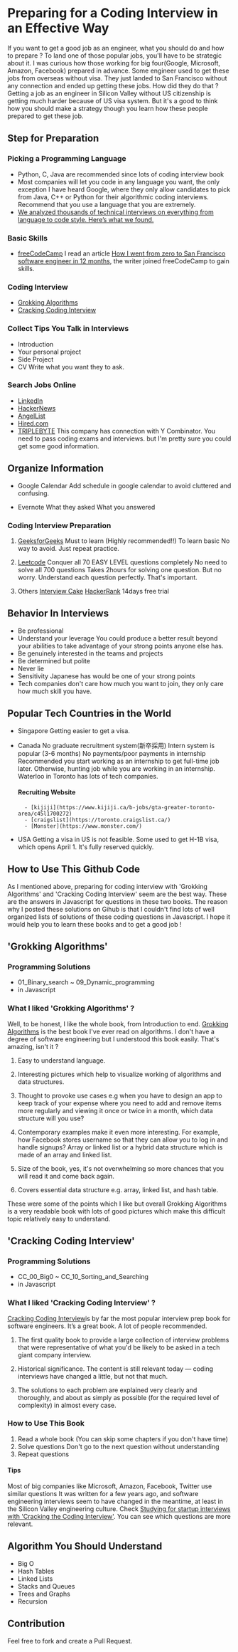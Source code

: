 Preparing for a Coding Interview in an Effective Way
====

If you want to get a good job as an engineer, what you should do and how to prepare ?
To land one of those popular jobs, you'll have to be strategic about it.
I was curious how those working for big four(Google, Microsoft, Amazon, Facebook) prepared in advance.
Some engineer used to get these jobs from overseas without visa.
They just landed to San Francisco without any connection and ended up getting these jobs.
How did they do that ? Getting a job as an engineer in Silicon Valley without US citizenship is getting much harder because of US visa system.
But it's a good to think how you should make a strategy though you learn how these people prepared to get these job.


## Step for Preparation


### Picking a Programming Language
- Python, C, Java are recommended since lots of coding interview book
- Most companies will let you code in any language you want, the only exception I have heard Google, where they only allow candidates to pick from Java, C++ or Python for their algorithmic coding interviews.
  Recommend that you use a language that you are extremely.
- [We analyzed thousands of technical interviews on everything from language to code style. Here’s what we found.](http://blog.interviewing.io/what-really-matters-in-technical-interviews-we-analyzed-thousands-of-interviews-on-everything-from-language-to-code-style-heres-what-we-found/)


### Basic Skills
- [freeCodeCamp](https://medium.freecodecamp.org/)
    I read an article [How I went from zero to San Francisco software engineer in 12 months](https://medium.freecodecamp.org/how-i-learned-to-code-and-earned-a-job-in-silicon-valley-changing-my-life-along-the-way-a3af854855fa),
    the writer joined freeCodeCamp to gain skills.

### Coding Interview
- [Grokking Algorithms](https://www.amazon.com/Grokking-Algorithms-illustrated-programmers-curious/dp/1617292230)
- [Cracking Coding Interview](https://www.amazon.com/Cracking-Coding-Interview-Programming-Questions/dp/0984782850/ref=pd_bxgy_14_img_2/140-9673059-2333521?_encoding=UTF8&pd_rd_i=0984782850&pd_rd_r=7748ecf8-7b09-11e8-a9fc-2715f6184f1b&pd_rd_w=fxy4t&pd_rd_wg=wRHY7&pf_rd_i=desktop-dp-sims&pf_rd_m=ATVPDKIKX0DER&pf_rd_p=3914568618330124508&pf_rd_r=TMNV18M4Y2SBNTNG41KE&pf_rd_s=desktop-dp-sims&pf_rd_t=40701&psc=1&refRID=TMNV18M4Y2SBNTNG41KE)


### Collect Tips You Talk in Interviews
- Introduction
- Your personal project
- Side Project
- CV
    Write what you want they to ask.

### Search Jobs Online

- [LinkedIn](https://www.linkedin.com/in/haruna-waizumi-7ab75bb8/)
- [HackerNews](https://news.ycombinator.com/jobs)
- [AngelList](https://angel.co/)
- [Hired.com](https://hired.com/)
- [TRIPLEBYTE](https://triplebyte.com/)
    This company has connection with Y Combinator. You need to pass coding exams and interviews.
    but I'm pretty sure you could get some good information.

## Organize Information

- Google Calendar
    Add schedule in google calendar to avoid cluttered and  confusing.

- Evernote
    What they asked
    What you answered

### Coding Interview Preparation

1. [GeeksforGeeks](https://www.geeksforgeeks.org/)
    Must to learn (Highly recommended!!)
    To learn basic
    No way to avoid. Just repeat practice.

2. [Leetcode](https://leetcode.com/)
    Conquer all 70 EASY LEVEL questions completely
    No need to solve all 700 questions
    Takes 2hours for solving one question. But no worry.
    Understand each question perfectly. That's important.

3.  Others
    [Interview Cake](https://www.interviewcake.com/)
    [HackerRank](https://www.hackerrank.com/)
        14days free trial


## Behavior In Interviews

- Be professional
- Understand your leverage
    You could produce a better result beyond your abilities to take advantage of your strong points anyone else has.
- Be genuinely interested in the teams and projects
- Be determined but polite
- Never lie
- Sensitivity Japanese has would be one of your strong points
- Tech companies don't care how much you want to join, they only care how much skill you have.


## Popular Tech Countries in the World

- Singapore
    Getting easier to get a visa.

- Canada
    No graduate recruitment system(新卒採用)
    Intern system is popular (3-6 months)
    No payments/poor payments in internship
    Recommended you start working as an internship to get full-time job later.
    Otherwise, hunting job while you are working in an internship.
    Waterloo in Toronto has lots of tech companies.
    #### Recruiting Website
        - [kijiji](https://www.kijiji.ca/b-jobs/gta-greater-toronto-area/c45l1700272)
        - [craigslist](https://toronto.craigslist.ca/)
        - [Monster](https://www.monster.com/)


- USA
    Getting a visa in US is not feasible.
    Some used to get H-1B visa, which opens April 1.
    It's fully reserved quickly.


## How to Use This Github Code

As I mentioned above, preparing for coding interview with 'Grokking Algorithms' and 'Cracking Coding Interview' seem are the best way.
These are the answers in Javascript for questions in these two books.
The reason why I posted these solutions on Gihub is that I couldn't find lots of well organized lists of solutions of these coding questions in Javascript.
I hope it would help you to learn these books and to get a good job !

## 'Grokking Algorithms'

### Programming Solutions
- 01_Binary_search ~ 09_Dynamic_programming
- in Javascript

### What I liked 'Grokking Algorithms' ?
Well, to be honest, I like the whole book, from Introduction to end.
[Grokking Algorithms](https://www.amazon.com/Grokking-Algorithms-illustrated-programmers-curious/dp/1617292230) is the best book I've ever read on algorithms.
 I don't have a degree of software engineering but I understood this book easily. That's amazing, isn't it ?

1. Easy to understand language.

2. Interesting pictures which help to visualize working of algorithms and data structures.

3. Thought to provoke use cases e.g when you have to design an app to keep track of your expense where you need to add and remove items more regularly and viewing it once or twice in a month, which data structure will you use?

4. Contemporary examples make it even more interesting. For example, how Facebook stores username so that they can allow you to log in and handle signups? Array or linked list or a hybrid data structure which is made of an array and linked list.

5. Size of the book, yes, it's not overwhelming so more chances that you will read it and come back again.

6. Covers essential data structure e.g. array, linked list, and hash table.

These were some of the points which I like but overall Grokking Algorithms is a very readable book with lots of good pictures which make this difficult topic relatively easy to understand.




## 'Cracking Coding Interview'

### Programming Solutions
- CC_00_Big0 ~ CC_10_Sorting_and_Searching
- in Javascript

### What I liked 'Cracking Coding Interview' ?

[Cracking Coding Interview](https://www.amazon.com/Cracking-Coding-Interview-Programming-Questions/dp/0984782850/ref=pd_bxgy_14_img_2/140-9673059-2333521?_encoding=UTF8&pd_rd_i=0984782850&pd_rd_r=7748ecf8-7b09-11e8-a9fc-2715f6184f1b&pd_rd_w=fxy4t&pd_rd_wg=wRHY7&pf_rd_i=desktop-dp-sims&pf_rd_m=ATVPDKIKX0DER&pf_rd_p=3914568618330124508&pf_rd_r=TMNV18M4Y2SBNTNG41KE&pf_rd_s=desktop-dp-sims&pf_rd_t=40701&psc=1&refRID=TMNV18M4Y2SBNTNG41KE)is by far the most popular interview prep book for software engineers. It’s a great book.
A lot of people recommended.

1. The first quality book to provide a large collection of interview problems that were representative of what you'd be likely to be asked in a tech giant company interview.

2. Historical significance. The content is still relevant today — coding interviews have changed a little, but not that much.

3. The solutions to each problem are explained very clearly and thoroughly, and about as simply as possible (for the required level of complexity) in almost every case.

### How to Use This Book
1. Read a whole book (You can skip some chapters if you don't have time)
2. Solve questions
Don't go to the next question without understanding
3. Repeat questions

#### Tips
Most of big companies like Microsoft, Amazon, Facebook, Twitter use similar questions
It was written for a few years ago, and software engineering interviews seem to have changed in the meantime, at least in the Silicon Valley engineering culture. Check [Studying for startup interviews with 'Cracking the Coding Interview'](http://shlegeris.com/2016/06/22/ctci). You can see which questions are more relevant.


## Algorithm You Should Understand
- Big O
- Hash Tables
- Linked Lists
- Stacks and Queues
- Trees and Graphs
- Recursion


## Contribution
Feel free to fork and create a Pull Request.

